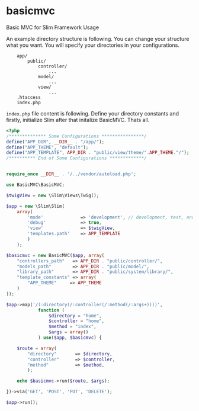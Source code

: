 basicmvc
========

Basic MVC for Slim Framework Usage

An example directory structure is following. You can change your structure what you want.
You will specify your directories in your configurations. 

```
    app/
        public/
            controller/
                ...
            model/
                ...
            view/
                ...
    .htaccess
    index.php
```

`index.php` file content is following. Define your directory constants and firstly, initialize Slim after that initalize BasicMVC. Thats all. 

```php
<?php 
/************** Some Configurations ****************/
define("APP_DIR", __DIR__ . "/app/");
define("APP_THEME", "default");
define("APP_TEMPLATE", APP_DIR . "public/view/theme/".APP_THEME."/");
/********** End of Some Configurations *************/


require_once __DIR__ . '/../vendor/autoload.php';

use BasicMVC\BasicMVC;

$twigView = new \Slim\Views\Twig();

$app = new \Slim\Slim(
    array(
        'mode'              => 'development', // development, test, and production
        'debug'             => true,
        'view'              => $twigView,
        'templates.path'    => APP_TEMPLATE
        )
    );

$basicmvc = new BasicMVC($app, array(
    "controllers_path"   => APP_DIR . "public/controller/",
    "models_path"        => APP_DIR . "public/model/",
    "library_path"       => APP_DIR . "public/system/library/",
    "template_constants" => array(
        "APP_THEME"     => APP_THEME
    )
));

$app->map('/(:directory(/:controller(/:method(/:args+))))', 
            function (
                $directory = "home", 
                $controller = "home", 
                $method = "index", 
                $args = array()
            ) use($app, $basicmvc) {

    $route = array(
        "directory"       => $directory,
        "controller"      => $controller,
        "method"          => $method,
        );

    echo $basicmvc->run($route, $args);

})->via('GET', 'POST', 'PUT', 'DELETE');

$app->run();
```
